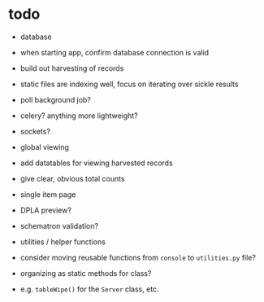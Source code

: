 # todo

* database
 * when starting app, confirm database connection is valid

* build out harvesting of records
 * static files are indexing well, focus on iterating over sickle results
 * poll background job?
  * celery?  anything more lightweight?
 * sockets?

* global viewing
 * add datatables for viewing harvested records
 * give clear, obvious total counts

* single item page
 * DPLA preview?
 * schematron validation?

* utilities / helper functions
 * consider moving reusable functions from `console` to `utilities.py` file?
 * organizing as static methods for class?
  * e.g. `tableWipe()` for the `Server` class, etc.